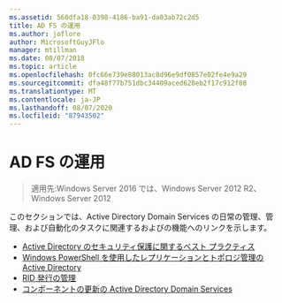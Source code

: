 ```yaml
---
ms.assetid: 560dfa18-0398-4186-ba91-da03ab72c2d5
title: AD FS の運用
ms.author: joflore
author: MicrosoftGuyJFlo
manager: mtillman
ms.date: 08/07/2018
ms.topic: article
ms.openlocfilehash: 0fc66e739e88013ac8d96e9df0857e02fe4e9a29
ms.sourcegitcommit: dfa48f77b751dbc34409aced628eb2f17c912f08
ms.translationtype: MT
ms.contentlocale: ja-JP
ms.lasthandoff: 08/07/2020
ms.locfileid: "87943502"
---
```

# <a name="ad-ds-operations"></a>AD FS の運用

>適用先:Windows Server 2016 では、Windows Server 2012 R2、Windows Server 2012

このセクションでは、Active Directory Domain Services の日常の管理、管理、および自動化のタスクに関連するおよびの機能へのリンクを示します。

* [Active Directory のセキュリティ保護に関するベスト プラクティス](../../../ad-ds/plan/security-best-practices/Best-Practices-for-Securing-Active-Directory.md)
* [Windows PowerShell を使用したレプリケーションとトポロジ管理の Active Directory](../../../ad-ds/manage/powershell/Active-Directory-Replication-and-Topology-Management-Using-Windows-PowerShell.md)
* [RID 発行の管理](../../../ad-ds/manage/Managing-RID-Issuance.md)
* [コンポーネントの更新の Active Directory Domain Services](../../../ad-ds/manage/component-updates/Active-Directory-Domain-Services-Component-Updates.md)
